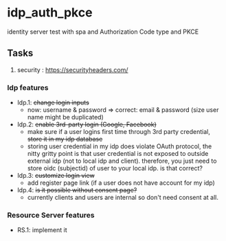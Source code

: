 # idp_auth_pkce
identity server test with spa and Authorization Code type and PKCE

## Tasks
  1. security : https://securityheaders.com/

### Idp features
  * Idp.1: ~~change login inputs~~<br>
    - now: username & password => correct: email & password (size user name might be duplicated)<br>
  * Idp.2: ~~enable 3rd-party login (Google, Facebook)~~<br>
    - make sure if a user logins first time through 3rd party credential, ~~store it in my idp database~~<br>
    - storing user credential in my idp does violate OAuth protocol, the nitty gritty point is that user credential is not exposed to outside external idp (not to local idp and client). therefore, you just need to store oidc (subjectid) of user to your local idp. is that correct?
  * Idp.3: ~~customize login view~~<br>
    - add register page link (if a user does not have account for my idp)<br>
  * Idp.4: ~~is it possible without consent page?~~<br>
    - currently clients and users are internal so don't need consent at all.
### Resource Server features
  * RS.1: implement it
